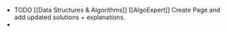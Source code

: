 - TODO [[Data Structures & Algorithms]] [[AlgoExpert]] Create Page and add updated solutions + explanations.
-